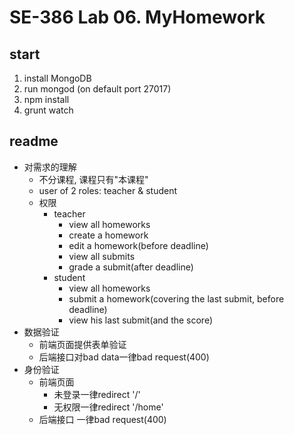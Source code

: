 # SE-386 Lab 06. MyHomework    
## start
1. install MongoDB
2. run mongod (on default port 27017)
3. npm install
4. grunt watch
## readme
- 对需求的理解
    - 不分课程, 课程只有"本课程"
    - user of 2 roles: teacher & student
    - 权限
        - teacher
            - view all homeworks
            - create a homework
            - edit a homework(before deadline)
            - view all submits
            - grade a submit(after deadline)
        - student
            - view all homeworks
            - submit a homework(covering the last submit, before deadline)
            - view his last submit(and the score)
- 数据验证
    - 前端页面提供表单验证
    - 后端接口对bad data一律bad request(400)
- 身份验证
    - 前端页面
        - 未登录一律redirect '/'
        - 无权限一律redirect '/home'
    - 后端接口
        一律bad request(400)
